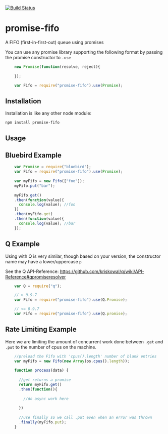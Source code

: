 [![Build Status](https://travis-ci.org/mastercactapus/node-promise-fifo.svg?branch=master)](https://travis-ci.org/mastercactapus/node-promise-fifo)

promise-fifo
=================

A FIFO (first-in-first-out) queue using promises

You can use any promise library supporting the following format by passing the promise constructor to `.use`

```javascript
    new Promise(function(resolve, reject){
    
    });

    var Fifo = require("promise-fifo").use(Promise);
```


Installation
----
Installation is like any other node module:

    npm install promise-fifo

Usage
----

## Bluebird Example

```javascript
    var Promise = require("bluebird");
    var Fifo = require("promise-fifo").use(Promise);
  
    var myFifo = new Fifo(["foo"]);
    myFifo.put("bar");
    
    myFifo.get()
    .then(function(value){
      console.log(value); //foo
    })
    .then(myFifo.get)
    .then(function(value){
      console.log(value); //bar
    });
```

## Q Example
Using with Q is very similar, though based on your version, the constructor name may have a lower/uppercase `p`

See the Q API-Reference: https://github.com/kriskowal/q/wiki/API-Reference#qpromiseresolver


```javascript
    var Q = require("q");

    // > 0.9.7
    var Fifo = require("promise-fifo").use(Q.Promise);

    // <= 0.9.7
    var Fifo = require("promise-fifo").use(Q.promise);

```



Rate Limiting Example
----
Here we are limiting the amount of concurrent work done between `.get` and `.put` to the number of cpus on the machine.


```javascript
    //preload the Fifo with 'cpus().length' number of blank entries
    var myFifo = new Fifo(new Array(os.cpus().length));
    
    function process(data) {
    
      //get returns a promise
      return myFifo.get()
      .then(function(){
      
        //do async work here
        
      })
      
      //use finally so we call .put even when an error was thrown
      .finally(myFifo.put);
    }
```


